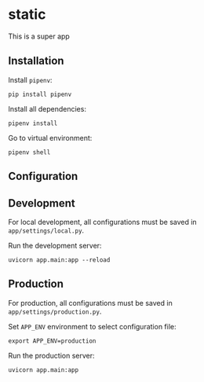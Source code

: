 # static

This is a super app

## Installation

Install ``pipenv``:

```
pip install pipenv
```

Install all dependencies:

```
pipenv install
```

Go to virtual environment:

```
pipenv shell
```

## Configuration





## Development

For local development, all configurations must be saved in `app/settings/local.py`.

Run the development server:

```
uvicorn app.main:app --reload
```

## Production

For production, all configurations must be saved in `app/settings/production.py`.

Set ``APP_ENV`` environment to select configuration file:

```
export APP_ENV=production
```

Run the production server:

```
uvicorn app.main:app
```
